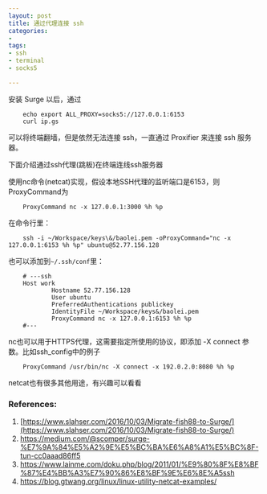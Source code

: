 ```yaml
---
layout: post
title: 通过代理连接 ssh
categories: 
- 
tags:
- ssh
- terminal
- socks5

---
```


安装 Surge 以后，通过

        echo export ALL_PROXY=socks5://127.0.0.1:6153
        curl ip.gs

可以将终端翻墙，但是依然无法连接 ssh，一直通过 Proxifier 来连接 ssh 服务器。

<!--more-->

下面介绍通过ssh代理(跳板)在终端连线ssh服务器

使用nc命令(netcat)实现，假设本地SSH代理的监听端口是6153，则ProxyCommand为

        ProxyCommand nc -x 127.0.0.1:3000 %h %p

在命令行里：

        ssh -i ~/Workspace/keys\&/baolei.pem -oProxyCommand="nc -x 127.0.0.1:6153 %h %p" ubuntu@52.77.156.128

也可以添加到`~/.ssh/conf`里：

        # ---ssh
        Host work
                Hostname 52.77.156.128
                User ubuntu
                PreferredAuthentications publickey
                IdentityFile ~/Workspace/keys&/baolei.pem
                ProxyCommand nc -x 127.0.0.1:6153 %h %p
        #---


nc也可以用于HTTPS代理，这需要指定所使用的协议，即添加 -X connect 参数。比如ssh_config中的例子

        ProxyCommand /usr/bin/nc -X connect -x 192.0.2.0:8080 %h %p

netcat也有很多其他用途，有兴趣可以看看




### References:
1. [https://www.slahser.com/2016/10/03/Migrate-fish88-to-Surge/](https://www.slahser.com/2016/10/03/Migrate-fish88-to-Surge/)
2. https://medium.com/@scomper/surge-%E7%9A%84%E5%A2%9E%E5%BC%BA%E6%A8%A1%E5%BC%8F-tun-cc0aaad86ff5
3. https://www.lainme.com/doku.php/blog/2011/01/%E9%80%8F%E8%BF%87%E4%BB%A3%E7%90%86%E8%BF%9E%E6%8E%A5ssh
4. https://blog.gtwang.org/linux/linux-utility-netcat-examples/



